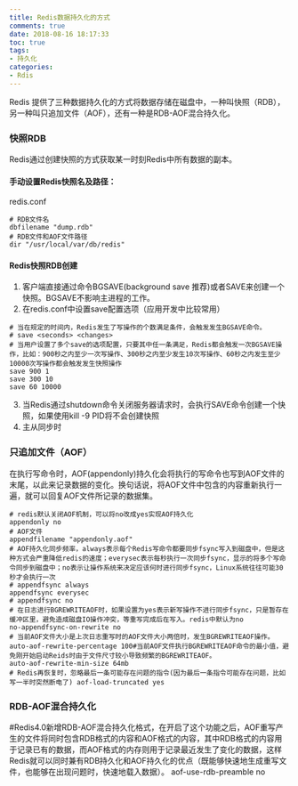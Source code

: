 ```yaml
---
title: Redis数据持久化的方式
comments: true
date: 2018-08-16 18:17:33
toc: true
tags:
- 持久化
categories: 
- Rdis
---
```

Redis 提供了三种数据持久化的方式将数据存储在磁盘中，一种叫快照（RDB），另一种叫只追加文件（AOF），还有一种是RDB-AOF混合持久化。<!--more-->
### 快照RDB
Redis通过创建快照的方式获取某一时刻Redis中所有数据的副本。
#### 手动设置Redis快照名及路径：
redis.conf
```
# RDB文件名 
dbfilename "dump.rdb" 
# RDB文件和AOF文件路径 
dir "/usr/local/var/db/redis"
```
#### Redis快照RDB创建
1. 客户端直接通过命令BGSAVE(background save 推荐)或者SAVE来创建一个快照。BGSAVE不影响主进程的工作。
2. 在redis.conf中设置save配置选项（应用开发中比较常用）
```
# 当在规定的时间内，Redis发生了写操作的个数满足条件，会触发发生BGSAVE命令。 
# save <seconds> <changes> 
# 当用户设置了多个save的选项配置，只要其中任一条满足，Redis都会触发一次BGSAVE操作，比如：900秒之内至少一次写操作、300秒之内至少发生10次写操作、60秒之内发生至少10000次写操作都会触发发生快照操作 
save 900 1 
save 300 10 
save 60 10000
```
3. 当Redis通过shutdown命令关闭服务器请求时，会执行SAVE命令创建一个快照，如果使用kill -9 PID将不会创建快照
4. 主从同步时
### 只追加文件（AOF）
在执行写命令时，AOF(appendonly)持久化会将执行的写命令也写到AOF文件的末尾，以此来记录数据的变化。换句话说，将AOF文件中包含的内容重新执行一遍，就可以回复AOF文件所记录的数据集。
```
# redis默认关闭AOF机制，可以将no改成yes实现AOF持久化 
appendonly no 
# AOF文件 
appendfilename "appendonly.aof" 
# AOF持久化同步频率，always表示每个Redis写命令都要同步fsync写入到磁盘中，但是这种方式会严重降低redis的速度；everysec表示每秒执行一次同步fsync，显示的将多个写命令同步到磁盘中；no表示让操作系统来决定应该何时进行同步fsync，Linux系统往往可能30秒才会执行一次
# appendfsync always 
appendfsync everysec 
# appendfsync no 
# 在日志进行BGREWRITEAOF时，如果设置为yes表示新写操作不进行同步fsync，只是暂存在缓冲区里，避免造成磁盘IO操作冲突，等重写完成后在写入。redis中默认为no 
no-appendfsync-on-rewrite no 
# 当前AOF文件大小是上次日志重写时的AOF文件大小两倍时，发生BGREWRITEAOF操作。 auto-aof-rewrite-percentage 100#当前AOF文件执行BGREWRITEAOF命令的最小值，避免刚开始启动Reids时由于文件尺寸较小导致频繁的BGREWRITEAOF。 
auto-aof-rewrite-min-size 64mb 
# Redis再恢复时，忽略最后一条可能存在问题的指令(因为最后一条指令可能存在问题，比如写一半时突然断电了) aof-load-truncated yes 
```
### RDB-AOF混合持久化
#Redis4.0新增RDB-AOF混合持久化格式，在开启了这个功能之后，AOF重写产生的文件将同时包含RDB格式的内容和AOF格式的内容，其中RDB格式的内容用于记录已有的数据，而AOF格式的内存则用于记录最近发生了变化的数据，这样Redis就可以同时兼有RDB持久化和AOF持久化的优点（既能够快速地生成重写文件，也能够在出现问题时，快速地载入数据）。
aof-use-rdb-preamble no

